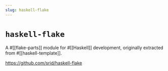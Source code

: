 ```yaml
---
slug: haskell-flake
---
```


# `haskell-flake`

A #[[flake-parts]] module for #[[Haskell]] development, originally extracted from #[[haskell-template]].

https://github.com/srid/haskell-flake